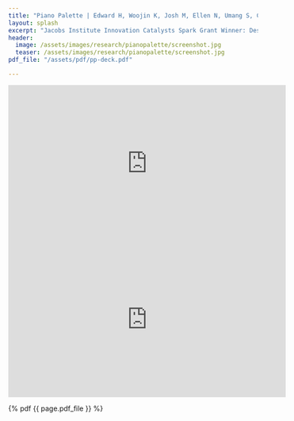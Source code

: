 ```yaml
---
title: "Piano Palette | Edward H, Woojin K, Josh M, Ellen N, Umang S, Clarissa W"
layout: splash
excerpt: "Jacobs Institute Innovation Catalysts Spark Grant Winner: Designing Real-Time Piano Mobile AR Music Visualization Of Various Musical Moods."
header:
  image: /assets/images/research/pianopalette/screenshot.jpg
  teaser: /assets/images/research/pianopalette/screenshot.jpg
pdf_file: "/assets/pdf/pp-deck.pdf"

---
```


<iframe width="560" height="315" src="https://www.youtube.com/embed/typdw9ICWxk" title="YouTube video player" frameborder="0" allow="accelerometer; autoplay; clipboard-write; encrypted-media; gyroscope; picture-in-picture; web-share" allowfullscreen></iframe>

<iframe width="560" height="315" src="https://www.youtube.com/embed/E5Jpdbd3ay0" title="YouTube video player" frameborder="0" allow="accelerometer; autoplay; clipboard-write; encrypted-media; gyroscope; picture-in-picture; web-share" allowfullscreen></iframe>


{% pdf {{ page.pdf_file }} %}